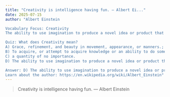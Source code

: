 ```yaml
---
title: "Creativity is intelligence having fun. — Albert Ei..."
date: 2025-07-15
author: "Albert Einstein

Vocabulary Focus: Creativity
The ability to use imagination to produce a novel idea or product that is useful to society.

Quiz: What does Creativity mean?
A) Grace, refinement, and beauty in movement, appearance, or manners.; Restraint and grace of style.
B) To acquire, or attempt to acquire knowledge or an ability to do something.; To attend a course or other educational activity.
C) a quantity of no importance.
D) The ability to use imagination to produce a novel idea or product that is useful to society.

Answer: D) The ability to use imagination to produce a novel idea or product that is useful to society.
Learn about the author: https://en.wikipedia.org/wiki/Albert_Einstein"
---
```


> Creativity is intelligence having fun. — Albert Einstein
